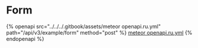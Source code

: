 # Form

{% openapi src="../../../.gitbook/assets/meteor openapi.ru.yml" path="/api/v3/example/form" method="post" %}
[meteor openapi.ru.yml](<../../../.gitbook/assets/meteor openapi.ru.yml>)
{% endopenapi %}

